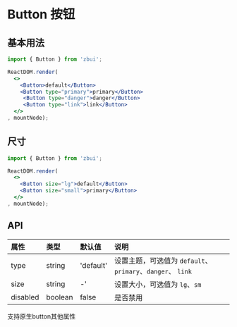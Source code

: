 # Button 按钮


## 基本用法

```jsx
import { Button } from 'zbui';

ReactDOM.render(
  <>
    <Button>default</Button>
    <Button type="primary">primary</Button>
     <Button type="danger">danger</Button>
     <Button type="link">link</Button>
  </>
, mountNode);
```

## 尺寸

```jsx
import { Button } from 'zbui';

ReactDOM.render(
  <>
    <Button size="lg">default</Button>
    <Button size="small">primary</Button>
  </>
, mountNode);
```


## API

| 属性 | 类型 | 默认值 | 说明 |
| :--- | :--- | :--- | :--- |
| type | string | 'default' | 设置主题，可选值为 `default`、`primary`、`danger`、 `link` |
| size | string | -' | 设置大小，可选值为 `lg`、`sm` |
| disabled | boolean | false | 是否禁用 |
支持原生button其他属性